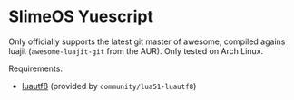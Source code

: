 # SlimeOS Yuescript

Only officially supports the latest git master of awesome, compiled agains luajit (`awesome-luajit-git` from the AUR). Only tested on Arch Linux.

Requirements:

- [luautf8](https://github.com/starwing/luautf8) (provided by `community/lua51-luautf8`)
